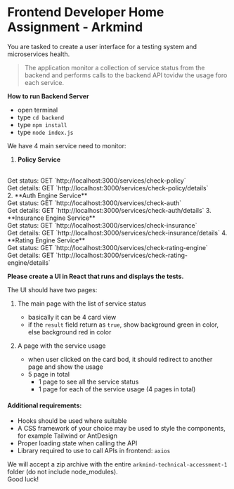 # Frontend Developer Home Assignment - Arkmind

You are tasked to create a user interface for a testing system and microservices health.

>The application monitor a collection of service status from the backend and performs calls to the backend API tovidw the usage foro each service.
>

**How to run Backend Server**
- open terminal
- type `cd backend`
- type `npm install`
- type `node index.js`

We have 4 main service need to monitor:
<br>
1. **Policy Service**
<br>
Get status: GET `http://localhost:3000/services/check-policy`
<br>
Get details: GET `http://localhost:3000/services/check-policy/details`
<br>
2. **Auth Engine Service**
<br>
Get status: GET `http://localhost:3000/services/check-auth`
<br>
Get details: GET `http://localhost:3000/services/check-auth/details`
3. **Insurance Engine Service**
<br>
Get status: GET `http://localhost:3000/services/check-insurance`
<br>
Get details: GET `http://localhost:3000/services/check-insurance/details`
4. **Rating Engine Service**
<br>
Get status: GET `http://localhost:3000/services/check-rating-engine`
<br>
Get details: GET `http://localhost:3000/services/check-rating-engine/details`

**Please create a UI in React that runs and displays the tests.**

The UI should have two pages:

1. The main page with the list of service status
   - basically it can be 4 card view
   - if the `result` field return as `true`, show background green in color, else background red in color
   
2. A page with the service usage
   - when user clicked on the card bod, it should redirect to another page and show the usage
   - 5 page in total
     - 1 page to see all the service status
     - 1 page for each of the service usage (4 pages in total)

#### Additional requirements:
* Hooks should be used where suitable
* A CSS framework of your choice may be used to style the components, for example Tailwind or AntDesign
* Proper loading state when calling the API
* Library required to use to call APIs in frontend: `axios`

We will accept a zip archive with the entire `arkmind-technical-accessment-1` folder (do not include node_modules).
<br>
Good luck! 
